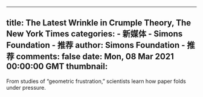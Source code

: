 
---
title: The Latest Wrinkle in Crumple Theory, The New York Times
categories: 
    - 新媒体
    - Simons Foundation - 推荐
author: Simons Foundation - 推荐
comments: false
date: Mon, 08 Mar 2021 00:00:00 GMT
thumbnail: 
---

<div>   
<p></p><p>From studies of “geometric frustration,” scientists learn how paper folds under pressure.</p>
<p></p>
            
</div>
            